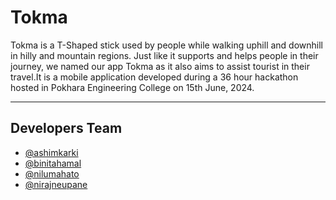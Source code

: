 # Tokma

Tokma is a T-Shaped stick used by people while walking uphill and downhill in hilly and mountain regions. Just like it supports and helps people in their journey, we named our app Tokma as it also aims to assist tourist in their travel.It is a mobile application developed during a 36 hour hackathon hosted in Pokhara Engineering College on 15th June, 2024. 

---
## Developers Team

- [@ashimkarki](https://github.com/Ashimkarrki)
- [@binitahamal](https://github.com/winiiee)
- [@nilumahato](https://github.com/nilumahato)
- [@nirajneupane](https://github.com/patali09)
